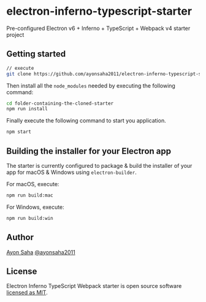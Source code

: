 # electron-inferno-typescript-starter
Pre-configured Electron v6 + Inferno + TypeScript + Webpack v4 starter project

## Getting started
```bash
// execute
git clone https://github.com/ayonsaha2011/electron-inferno-typescript-starter.git
```


Then install all the `node_modules` needed by executing the following command:
```bash
cd folder-containing-the-cloned-starter
npm run install
```

Finally execute the following command to start you application.
```bash
npm start
```

## Building the installer for your Electron app
The starter is currently configured to package & build the installer of 
your app for macOS & Windows using `electron-builder`. 

For macOS, execute:
```bash
npm run build:mac
```

For Windows, execute:
```bash
npm run build:win
```

## Author

[Ayon Saha](https://github.com/ayonsaha2011) [@ayonsaha2011](https://github.com/ayonsaha2011)

## License
Electron Inferno TypeScript Webpack starter is open source software 
[licensed as MIT](LICENSE).